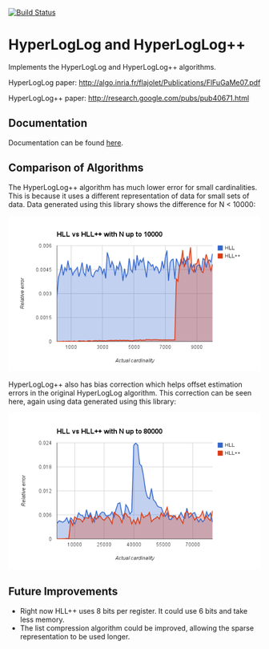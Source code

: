[![Build Status](https://travis-ci.org/clarkduvall/hyperloglog.svg?branch=master)](https://travis-ci.org/clarkduvall/hyperloglog)
# HyperLogLog and HyperLogLog++
Implements the HyperLogLog and HyperLogLog++ algorithms.

HyperLogLog paper: http://algo.inria.fr/flajolet/Publications/FlFuGaMe07.pdf

HyperLogLog++ paper: http://research.google.com/pubs/pub40671.html

## Documentation
Documentation can be found [here](http://godoc.org/github.com/clarkduvall/hyperloglog).

## Comparison of Algorithms
The HyperLogLog++ algorithm has much lower error for small cardinalities. This
is because it uses a different representation of data for small sets of data.
Data generated using this library shows the difference for N < 10000:

![N < 10000](10000.png)

HyperLogLog++ also has bias correction which helps offset estimation errors in
the original HyperLogLog algorithm. This correction can be seen here, again
using data generated using this library:

![N < 80000](80000.png)

## Future Improvements
- Right now HLL++ uses 8 bits per register. It could use 6 bits and take less
  memory.
- The list compression algorithm could be improved, allowing the sparse
  representation to be used longer.
